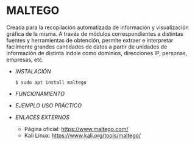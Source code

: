 # **MALTEGO**

Creada para la recopilación automatizada de información y visualización gráfica de la misma. A través de módulos correspondientes a distintas fuentes y herramientas de obtención, permite extraer e interpretar facilmente grandes cantidades de datos a partir de unidades de información de distinta índole como dominios, direcciones IP, personas, empresas, etc.

- *INSTALACIÓN*

      $ sudo apt install maltego

- *FUNCIONAMIENTO*




- *EJEMPLO USO PRÁCTICO*



- *ENLACES EXTERNOS*

  - Página oficial: https://www.maltego.com/
  - Kali Linux: https://www.kali.org/tools/maltego/
